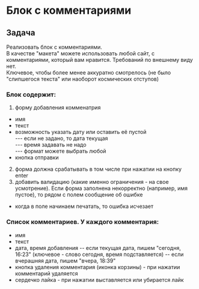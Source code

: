 # Блок с комментариями

## Задача
Реализовать блок с комментариями.<br>
В качестве "макета" можете использовать любой сайт, с комментариями, который вам нравится. Требований по внешнему виду нет.<br>
Ключевое, чтобы более менее аккуратно смотрелось (не было "слипшегося текста" или наоборот космических отступов)<br>
### Блок содержит:
1. форму добавления комменатрия
* имя
* текст
* возможность указать дату или оставить её пустой<br>
--- если не задано, то дата текущая<br>
--- время задавать не надо<br>
--- формат можете выбрать любой
* кнопка отправки
2. форма должна срабатывать в том числе при нажатии на кнопку enter
3. добавить валидацию (какие именно ограничения - на свое усмотрение). Если форма заполнена некорректно (например, имя пустое), то рядом с полем сообщение об ошибке
* когда в поле начинаем печатать, то ошибка исчезает<br>


### Список комментариев. У каждого комментария:
- имя
- текст
- дата, время добавления
-- если текущая дата, пишем "сегодня, 16:23" (ключевое - слово сегодня, время подставляется)
-- если вчерашняя дата, пишем "вчера, 18:39"
- кнопка удаления комментария (иконка корзины) - при нажатии комментарий удаляется
- сердечко лайка - при нажатии выставляется или убирается лайк
